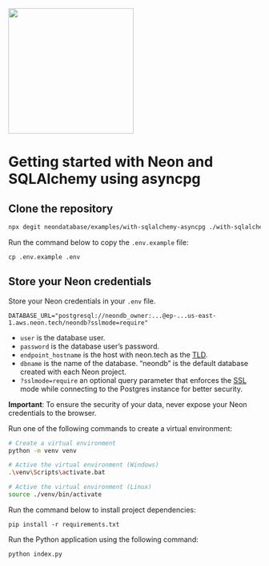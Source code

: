 <img width="250px" src="https://neon.tech/brand/neon-logo-dark-color.svg" />

# Getting started with Neon and SQLAlchemy using asyncpg

## Clone the repository

```bash
npx degit neondatabase/examples/with-sqlalchemy-asyncpg ./with-sqlalchemy-asyncpg
```

Run the command below to copy the `.env.example` file:

```
cp .env.example .env
```

## Store your Neon credentials

Store your Neon credentials in your `.env` file.

```
DATABASE_URL="postgresql://neondb_owner:...@ep-...us-east-1.aws.neon.tech/neondb?sslmode=require"
```

- `user` is the database user.
- `password` is the database user’s password.
- `endpoint_hostname` is the host with neon.tech as the [TLD](https://www.cloudflare.com/en-gb/learning/dns/top-level-domain/).
- `dbname` is the name of the database. “neondb” is the default database created with each Neon project.
- `?sslmode=require` an optional query parameter that enforces the [SSL](https://www.cloudflare.com/en-gb/learning/ssl/what-is-ssl/) mode while connecting to the Postgres instance for better security.

**Important**: To ensure the security of your data, never expose your Neon credentials to the browser.

Run one of the following commands to create a virtual environment:

```bash
# Create a virtual environment
python -m venv venv

# Active the virtual environment (Windows)
.\venv\Scripts\activate.bat

# Active the virtual environment (Linux)
source ./venv/bin/activate
```

Run the command below to install project dependencies:

```
pip install -r requirements.txt
```

Run the Python application using the following command:

```
python index.py
```
